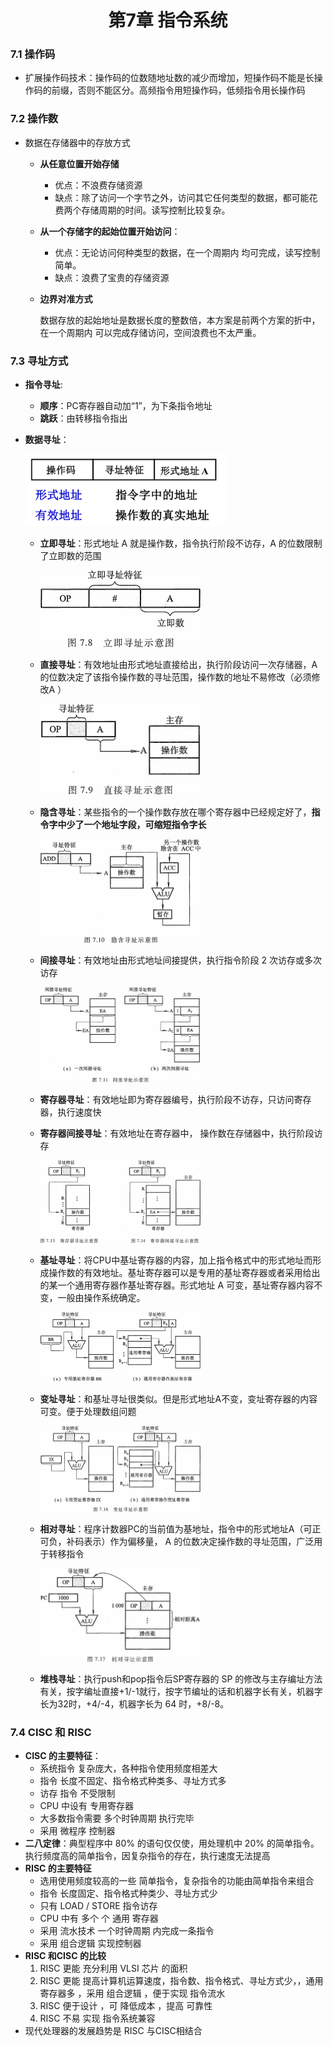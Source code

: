 <center><h1>第7章 指令系统</h1></center>

###  7.1 操作码

- 扩展操作码技术：操作码的位数随地址数的减少而增加，短操作码不能是长操作码的前缀，否则不能区分。高频指令用短操作码，低频指令用长操作码

### 7.2 操作数

- 数据在存储器中的存放方式

  - **从任意位置开始存储**

    - 优点：不浪费存储资源
    - 缺点：除了访问一个字节之外，访问其它任何类型的数据，都可能花费两个存储周期的时间。读写控制比较复杂。

  - **从一个存储字的起始位置开始访问**：

    - 优点：无论访问何种类型的数据，在一个周期内
      均可完成，读写控制简单。
    - 缺点：浪费了宝贵的存储资源

  - **边界对准方式**

    数据存放的起始地址是数据长度的整数倍，本方案是前两个方案的折中，在一个周期内
    可以完成存储访问，空间浪费也不太严重。

### 7.3 寻址方式

- **指令寻址**:

  - **顺序**：PC寄存器自动加“1”，为下条指令地址
  - **跳跃**：由转移指令指出

- **数据寻址**：

  <img src="assets/202201041701622.png" alt="image-20200909220124934" style="zoom:80%;" />

  - **立即寻址**：形式地址 A 就是操作数，指令执行阶段不访存，A 的位数限制了立即数的范围

    <img src="assets/image-20240616205433884.png" alt="image-20240616205433884" style="zoom:25%;" />

  - **直接寻址**：有效地址由形式地址直接给出，执行阶段访问一次存储器，A 的位数决定了该指令操作数的寻址范围，操作数的地址不易修改（必须修改A ）

    <img src="assets/image-20240616205608102.png" alt="image-20240616205608102" style="zoom:25%;" />

  - **隐含寻址**：某些指令的一个操作数存放在哪个寄存器中已经规定好了，**指令字中少了一个地址字段，可缩短指令字长**

    <img src="assets/image-20240616205726777.png" alt="image-20240616205726777" style="zoom:25%;" />

  - **间接寻址**：有效地址由形式地址间接提供，执行指令阶段 2 次访存或多次访存

    <img src="assets/image-20240616211105963.png" alt="image-20240616211105963" style="zoom: 25%;" />

  - **寄存器寻址**：有效地址即为寄存器编号，执行阶段不访存，只访问寄存器，执行速度快

  - **寄存器间接寻址**：有效地址在寄存器中， 操作数在存储器中，执行阶段访存

    <img src="assets/image-20240616211430863.png" alt="image-20240616211430863" style="zoom: 25%;" />

  - **基址寻址**：将CPU中基址寄存器的内容，加上指令格式中的形式地址而形成操作数的有效地址。基址寄存器可以是专用的基址寄存器或者采用给出的某一个通用寄存器作基址寄存器。形式地址 A 可变，基址寄存器内容不变，一般由操作系统确定。

    <img src="assets/image-20240616211918811.png" alt="image-20240616211918811" style="zoom: 25%;" />

  - **变址寻址**：和基址寻址很类似。但是形式地址A不变，变址寄存器的内容可变。便于处理数组问题

    <img src="assets/image-20240616213026083.png" alt="image-20240616213026083" style="zoom:25%;" />

  - **相对寻址**：程序计数器PC的当前值为基地址，指令中的形式地址A（可正可负，补码表示）作为偏移量， A 的位数决定操作数的寻址范围，广泛用于转移指令

    <img src="assets/image-20240616214221459.png" alt="image-20240616214221459" style="zoom:25%;" />

  - **堆栈寻址**：执行push和pop指令后SP寄存器的 SP 的修改与主存编址方法有关，按字编址直接+1/-1就行，按字节编址的话和机器字长有关，机器字长为32时，+4/-4，机器字长为 64 时，+8/-8。

### 7.4 CISC 和 RISC

- **CISC 的主要特征**：
  - 系统指令 复杂庞大，各种指令使用频度相差大
  - 指令 长度不固定、指令格式种类多、寻址方式多
  - 访存 指令 不受限制
  - CPU 中设有 专用寄存器
  - 大多数指令需要 多个时钟周期 执行完毕
  - 采用 微程序 控制器
- **二八定律**：典型程序中 80% 的语句仅仅使，用处理机中 20% 的简单指令。执行频度高的简单指令，因复杂指令的存在，执行速度无法提高
- **RISC 的主要特征**
  - 选用使用频度较高的一些 简单指令，复杂指令的功能由简单指令来组合
  - 指令 长度固定、指令格式种类少、寻址方式少
  - 只有 LOAD / STORE 指令访存
  - CPU 中有 多个 个 通用 寄存器
  - 采用 流水技术 一个时钟周期 内完成一条指令
  - 采用 组合逻辑 实现控制器
- **RISC 和CISC 的比较**
  1. RISC 更能 充分利用 VLSI 芯片 的面积
  2. RISC 更能 提高计算机运算速度，指令数、指令格式、寻址方式少，，通用 寄存器多 ，采用 组合逻辑 ，便于实现 指令流水
  3. RISC 便于设计 ，可 降低成本 ，提高 可靠性
  4. RISC 不易 实现 指令系统兼容
- 现代处理器的发展趋势是 RISC 与CISC相结合